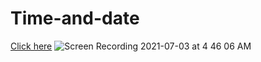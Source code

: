 # Time-and-date
[Click here](https://yafet-segid.github.io/Time-and-date/)
![Screen Recording 2021-07-03 at 4 46 06 AM](https://user-images.githubusercontent.com/83928646/124350342-d2fa8c00-dbb9-11eb-95da-1a2039b3eb51.gif)

